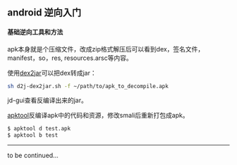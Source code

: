 android 逆向入门
---

#### 基础逆向工具和方法

apk本身就是个压缩文件，改成zip格式解压后可以看到dex，签名文件，manifest，so，res, resources.arsc等内容。

使用[dex2jar](https://github.com/pxb1988/dex2jar)可以把dex转成jar：
```bash
sh d2j-dex2jar.sh -f ~/path/to/apk_to_decompile.apk
```

jd-gui查看反编译出来的jar。

[apktool](https://ibotpeaches.github.io/Apktool/)反编译apk中的代码和资源，修改smali后重新打包成apk。
```bash
$ apktool d test.apk
$ apktool b test
```

----

to be continued...